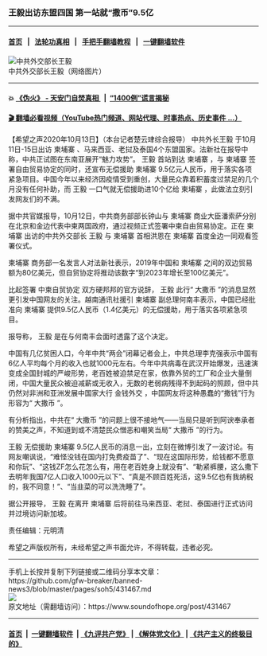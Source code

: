 ### 王毅出访东盟四国 第一站就“撒币”9.5亿
------------------------

#### [首页](https://github.com/gfw-breaker/banned-news3/blob/master/README.md) &nbsp;&nbsp;|&nbsp;&nbsp; [法轮功真相](https://github.com/begood0513/basic/blob/master/README.md)  &nbsp;&nbsp;|&nbsp;&nbsp; [手把手翻墙教程](https://github.com/gfw-breaker/guides/wiki)  &nbsp;&nbsp;|&nbsp;&nbsp; [一键翻墙软件](https://github.com/gfw-breaker/nogfw/blob/master/README.md)  



<div><img alt="中共外交部长王毅" src="https://img.soundofhope.org/2020-05/wangyi-1590375152920.jpg"/>
<br/><figcaption class="caption">
 中共外交部长王毅（网络图片）
</figcaption></div><hr/>

#### 💥 [《伪火》 - 天安门自焚真相 ](http://158.247.195.190:10000/videos/blog/weihuo.html)&nbsp; |&nbsp; [“1400例”谎言揭秘  ](http://158.247.195.190:10000/videos/blog/jiexi1400.html)

#### [ 🎬  翻墙必看视频（YouTube热门频道、网站代理、时事热点、历史事件 ...）](https://github.com/gfw-breaker/links/blob/master/banned.md)

<div><div class="Content__Wrapper sc-1bvya0-0 grZQxZ">
 <p class="meta-top">
  <span class="meta">
   【希望之声2020年10月13日】（本台记者楚云珒综合报导）
  </span>
  <ok href="/term/33124">
   中共外长王毅
  </ok>
  于10月11日-15日出访
  <ok href="/term/11660">
   柬埔寨
  </ok>
  、马来西亚、老挝及泰国4个东盟国家。法新社在报导中称，中共正试图在东南亚展开“魅力攻势”。
  <ok href="/term/19924">
   王毅
  </ok>
  首站到达
  <ok href="/term/11660">
   柬埔寨
  </ok>
  ，与
  <ok href="/term/11660">
   柬埔寨
  </ok>
  签署自由贸易协定的同时，还宣布无偿援助
  <ok href="/term/11660">
   柬埔寨
  </ok>
  9.5亿元人民币，用于落实各项紧急项目。中国今年以来经济因疫情受到重创，大量民众靠着积蓄度过禁足的几个月没有任何补助，而
  <ok href="/term/19924">
   王毅
  </ok>
  一口气就无偿援助进10个亿给
  <ok href="/term/11660">
   柬埔寨
  </ok>
  ，此做法立刻引发网友们的不满。
 </p>
 <p>
  据中共官媒报导，10月12日，中共商务部部长钟山与
  <ok href="/term/11660">
   柬埔寨
  </ok>
  商业大臣潘索萨分别在北京和金边代表中柬两国政府，通过视频正式签署中柬自由贸易协定。正在
  <ok href="/term/11660">
   柬埔寨
  </ok>
  出访的中共外交部长
  <ok href="/term/19924">
   王毅
  </ok>
  与
  <ok href="/term/11660">
   柬埔寨
  </ok>
  首相洪恩在
  <ok href="/term/11660">
   柬埔寨
  </ok>
  首度金边一同观看签署仪式。
 </p>
 <div class="AD_Embed__Wrap-sc-1xslmin-0 igMuqX module desktop">
  <div>
  </div>
 </div>
 <p>
  <ok href="/term/11660">
   柬埔寨
  </ok>
  商务部一名发言人对法新社表示，2019年中国和
  <ok href="/term/11660">
   柬埔寨
  </ok>
  之间的双边贸易额为80亿美元，但自贸协定将推动该数字“到2023年增长至100亿美元”。
 </p>
 <p>
  比起签署
  <ok href="/term/396304">
   中柬自贸协定
  </ok>
  双方硬邦邦的官方说辞，
  <ok href="/term/19924">
   王毅
  </ok>
  此行“
  <ok href="/term/109551">
   大撒币
  </ok>
  ”的消息显然更引发中国网友的关注。越南通讯社援引
  <ok href="/term/11660">
   柬埔寨
  </ok>
  副总理何南丰表示，中国已经批准向
  <ok href="/term/11660">
   柬埔寨
  </ok>
  提供9.5亿人民币（1.4亿美元）的无偿援助，用于落实各项紧急项目。
 </p>
 <p cms-style="font-L">
  报导称，
  <ok href="/term/19924">
   王毅
  </ok>
  是在与何南丰会面时透露了这个决定。
 </p>
 <p cms-style="font-L">
  中国有几亿贫困人口，今年中共“两会”闭幕记者会上，中共总理李克强表示中国有6亿人平均每个月的收入也就1000元左右。今年中共病毒在武汉开始爆发，迅速演变成全国封城的严峻形势，老百姓被迫禁足在家，依靠外贸的工厂和企业大量倒闭，中国大量民众被迫减薪或无收入，无数的老弱病残得不到起码的照顾，但中共仍然对非洲和亚洲发展中国家大行
  <ok href="/term/28478">
   金钱外交
  </ok>
  ，中国网友将这种愚蠢的“撒钱”行为形容为“
  <ok href="/term/109551">
   大撒币
  </ok>
  ”。
 </p>
 <p cms-style="font-L">
  有分析指出，中共在“
  <ok href="/term/109551">
   大撒币
  </ok>
  ”的问题上很不接地气——当局只是听到阿谀奉承者的赞美之声，不知道到或不清楚民众憎恶和嘲笑当局“
  <ok href="/term/109551">
   大撒币
  </ok>
  ”的行为。
 </p>
 <p cms-style="font-L">
  <ok href="/term/19924">
   王毅
  </ok>
  无偿援助
  <ok href="/term/11660">
   柬埔寨
  </ok>
  9.5亿人民币的消息一出，立刻在微博引发了一波讨论。有网友嘲讽说，“难怪没钱在国内打免费疫苗了”、“现在这国际形势，给钱都不愿意和你玩”、“这钱ZF怎么花怎么有，用在老百姓身上就没有”、“勒紧裤腰，这么撒下去明年我国7亿人口收入1000元以下”、“真是不顾百姓死活，这9.5亿也有我纳税的，我不同意！”、“当韭菜的可以洗洗睡了”。
 </p>
 <p cms-style="font-L">
  据公开报导，
  <ok href="/term/19924">
   王毅
  </ok>
  在离开
  <ok href="/term/11660">
   柬埔寨
  </ok>
  后将前往马来西亚、老挝、泰国进行正式访问并过境访问新加坡。
 </p>
 <p class="meta-btm">
  责任编辑：元明清
 </p>
 <p class="meta-btm">
  希望之声版权所有，未经希望之声书面允许，不得转载，违者必究。
 </p>
</div>
</div>
<hr/>
手机上长按并复制下列链接或二维码分享本文章：<br/>
https://github.com/gfw-breaker/banned-news3/blob/master/pages/soh5/431467.md <br/>
<a href='https://github.com/gfw-breaker/banned-news3/blob/master/pages/soh5/431467.md'><img src='https://github.com/gfw-breaker/banned-news3/blob/master/pages/soh5/431467.md.png'/></a> <br/>
原文地址（需翻墙访问）：https://www.soundofhope.org/post/431467


------------------------
#### [首页](https://github.com/gfw-breaker/banned-news3/blob/master/README.md) &nbsp;|&nbsp; [一键翻墙软件](https://github.com/gfw-breaker/nogfw/blob/master/README.md) &nbsp;| [《九评共产党》](https://github.com/gfw-breaker/9ping.md/blob/master/README.md#九评之一评共产党是什么) | [《解体党文化》](https://github.com/gfw-breaker/jtdwh.md/blob/master/README.md) | [《共产主义的终极目的》](https://github.com/gfw-breaker/gczydzjmd.md/blob/master/README.md)


<img src='http://gfw-breaker.win/banned-news3/pages/soh5/431467.md' width='0px' height='0px'/>
